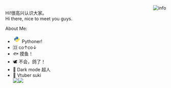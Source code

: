 <picture>
  <source media="(prefers-color-scheme: dark)" srcset="https://github-readme-stats.vercel.app/api?username=I-love-study&show_icons=true&theme=radical">
  <img align="right" alt="info" height="200px" src="https://github-readme-stats.vercel.app/api?username=I-love-study&show_icons=true&theme=gruvbox_light">
</picture>

Hi!很高兴认识大家。  
Hi there, nice to meet you guys.

About Me:
 - <img alt="Python" height="24px" src="https://raw.githubusercontent.com/github/explore/80688e429a7d4ef2fca1e82350fe8e3517d3494d/topics/python/python.png" /> Pythoner!
 - :koko: co↑co↓
 - :fish: 摸鱼！
 - :dove: 不会，鸽了！
 - :low_brightness: Dark mode 超人
 - :hot_face: Vtuber suki  
   <img src="https://1.bp.blogspot.com/--L0axHlIFJ0/X0B4RtkgVQI/AAAAAAABarM/3S2zDdrLpFo6OsoPfo3_IdYZt0RIZuFVACNcBGAsYHQ/s1600/otaku_girl_fashion_penlight.png" width="120px"/><img src="https://4.bp.blogspot.com/-5EmrK8uKs54/WkR6OilV53I/AAAAAAABJVI/BFBcinvseFY5V3mNGezd4qtMQxJ2KEKcQCLcBGAs/s800/youtuber_virtual.png" width="200px">

